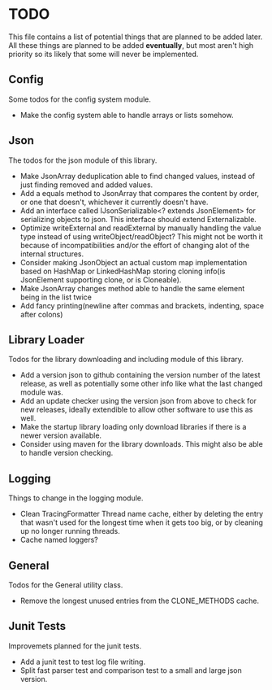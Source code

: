 # TODO
This file contains a list of potential things that are planned to be added later.
All these things are planned to be added **eventually**, but most aren't high priority so its likely that some will never be implemented.

## Config
Some todos for the config system module.
 * Make the config system able to handle arrays or lists somehow.

## Json
The todos for the json module of this library.
 * Make JsonArray deduplication able to find changed values, instead of just finding removed and added values.
 * Add a equals method to JsonArray that compares the content by order, or one that doesn't, whichever it currently doesn't have.
 * Add an interface called IJsonSerializable<? extends JsonElement> for serializing objects to json. This interface should extend Externalizable.
 * Optimize writeExternal and readExternal by manually handling the value type instead of using writeObject/readObject? This might not be worth it because of incompatibilities and/or the effort of changing alot of the internal structures.
 * Consider making JsonObject an actual custom map implementation based on HashMap or LinkedHashMap storing cloning info(is JsonElement supporting clone, or is Cloneable).
 * Make JsonArray changes method able to handle the same element being in the list twice
 * Add fancy printing(newline after commas and brackets, indenting, space after colons)

## Library Loader
Todos for the library downloading and including module of this library.
 * Add a version json to github containing the version number of the latest release, as well as potentially some other info like what the last changed module was.
 * Add an update checker using the version json from above to check for new releases, ideally extendible to allow other software to use this as well.
 * Make the startup library loading only download libraries if there is a newer version available.
 * Consider using maven for the library downloads. This might also be able to handle version checking.

## Logging
Things to change in the logging module.
 * Clean TracingFormatter Thread name cache, either by deleting the entry that wasn't used for the longest time when it gets too big, or by cleaning up no longer running threads.
 * Cache named loggers?

## General
Todos for the General utility class.
 * Remove the longest unused entries from the CLONE_METHODS cache.

## Junit Tests
Improvemets planned for the junit tests.
 * Add a junit test to test log file writing.
 * Split fast parser test and comparison test to a small and large json version.
